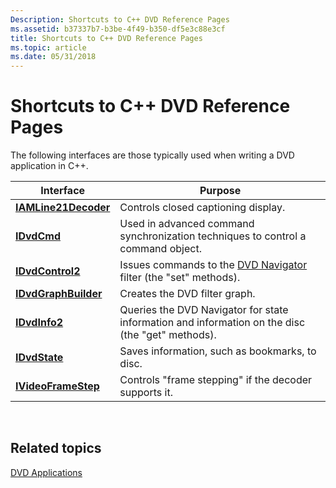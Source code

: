 ```yaml
---
Description: Shortcuts to C++ DVD Reference Pages
ms.assetid: b37337b7-b3be-4f49-b350-df5e3c88e3cf
title: Shortcuts to C++ DVD Reference Pages
ms.topic: article
ms.date: 05/31/2018
---
```


# Shortcuts to C++ DVD Reference Pages

The following interfaces are those typically used when writing a DVD application in C++.



| Interface                                    | Purpose                                                                                          |
|----------------------------------------------|--------------------------------------------------------------------------------------------------|
| [**IAMLine21Decoder**](/previous-versions/windows/desktop/api/il21dec/nn-il21dec-iamline21decoder) | Controls closed captioning display.                                                              |
| [**IDvdCmd**](/windows/desktop/api/Strmif/nn-strmif-idvdcmd)                   | Used in advanced command synchronization techniques to control a command object.                 |
| [**IDvdControl2**](/windows/desktop/api/Strmif/nn-strmif-idvdcontrol2)         | Issues commands to the [DVD Navigator](dvd-navigator-filter.md) filter (the "set" methods).     |
| [**IDvdGraphBuilder**](/windows/desktop/api/Strmif/nn-strmif-idvdgraphbuilder) | Creates the DVD filter graph.                                                                    |
| [**IDvdInfo2**](/windows/desktop/api/Strmif/nn-strmif-idvdinfo2)               | Queries the DVD Navigator for state information and information on the disc (the "get" methods). |
| [**IDvdState**](/windows/desktop/api/Strmif/nn-strmif-idvdstate)               | Saves information, such as bookmarks, to disc.                                                   |
| [**IVideoFrameStep**](/windows/desktop/api/Strmif/nn-strmif-ivideoframestep)   | Controls "frame stepping" if the decoder supports it.                                            |



 

## Related topics

<dl> <dt>

[DVD Applications](dvd-applications.md)
</dt> </dl>

 

 



